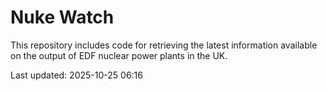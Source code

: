 # Nuke Watch

This repository includes code for retrieving the latest information available on the output of EDF nuclear power plants in the UK.

Last updated: 2025-10-25 06:16